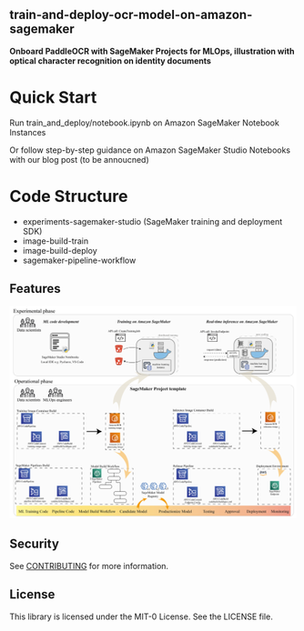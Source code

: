 ##  train-and-deploy-ocr-model-on-amazon-sagemaker

**Onboard PaddleOCR with SageMaker Projects for MLOps, illustration with optical character recognition on identity documents**

# Quick Start 

Run train_and_deploy/notebook.ipynb on Amazon SageMaker Notebook Instances

Or follow step-by-step guidance on Amazon SageMaker Studio Notebooks with our blog post (to be annoucned)

# Code Structure

* experiments-sagemaker-studio (SageMaker training and deployment SDK)
* image-build-train 
* image-build-deploy
* sagemaker-pipeline-workflow

## Features

![alt text](./dsOnboarding.png)


## Security

See [CONTRIBUTING](CONTRIBUTING.md#security-issue-notifications) for more information.

## License

This library is licensed under the MIT-0 License. See the LICENSE file.

